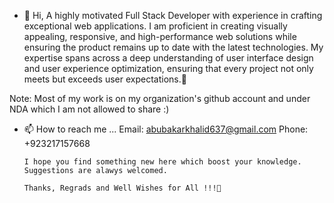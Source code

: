 - 👋 Hi,
      A highly motivated Full Stack Developer with experience in crafting exceptional web applications. I am proficient in creating visually appealing, responsive, and high-performance web solutions while ensuring the product remains up to date with the latest technologies. My expertise spans across a deep understanding of user interface design and user experience optimization, ensuring that every project not only meets but exceeds user expectations.💞️

Note: Most of my work is on my organization's github account and under NDA which I am not allowed to share :)

- 📫 How to reach me ...
      Email: abubakarkhalid637@gmail.com
      Phone: +923217157668
      
      I hope you find something new here which boost your knowledge. 
      Suggestions are alawys welcomed.
      
      Thanks, Regrads and Well Wishes for All !!!💞️
